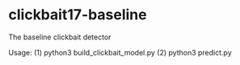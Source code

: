 # clickbait17-baseline
The baseline clickbait detector

Usage:
(1) python3 build_clickbait_model.py <path to clickbait17-validation-170630>
(2) python3 predict.py <path to clickbait17-test-170729> <path to store predictions>
